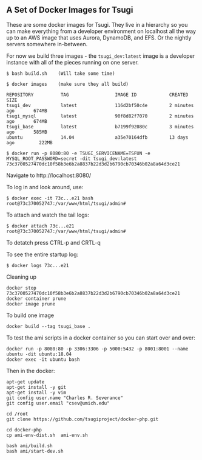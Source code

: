A Set of Docker Images for Tsugi
--------------------------------

These are some docker images for Tsugi.  They live in a hierarchy so you can make
everything from a developer environment on localhost all the way up to an AWS image
that uses Aurora, DynamoDB, and EFS.  Or the nightly servers somewhere in-between.


For now we build three images - the `tsugi_dev:latest` image is a developer instance
with all of the pieces running on one server.

    $ bash build.sh    (Will take some time)

    $ docker images    (make sure they all build)

    REPOSITORY          TAG                 IMAGE ID            CREATED             SIZE
    tsugi_dev           latest              116d2bf50c4e        2 minutes ago       674MB
    tsugi_mysql         latest              90f8d82f7070        2 minutes ago       674MB
    tsugi_base          latest              b7199f92080c        3 minutes ago       585MB
    ubuntu              14.04               a35e70164dfb        13 days ago         222MB

    $ docker run -p 8080:80 -e TSUGI_SERVICENAME=TSFUN -e MYSQL_ROOT_PASSWORD=secret -dit tsugi_dev:latest
    73c3700527470dc10f58b3e6b2a8837b22d3d2b6790cb70346b02a8a64d3ce21

Navigate to http://localhost:8080/

To log in and look around, use:

    $ docker exec -it 73c...e21 bash
    root@73c370052747:/var/www/html/tsugi/admin# 

To attach and watch the tail logs:

    $ docker attach 73c...e21
    root@73c370052747:/var/www/html/tsugi/admin# 

To detatch press CTRL-p and CRTL-q

To see the entire startup log:

    $ docker logs 73c...e21

Cleaning up

    docker stop 73c3700527470dc10f58b3e6b2a8837b22d3d2b6790cb70346b02a8a64d3ce21
    docker container prune
    docker image prune

To build one image

    docker build --tag tsugi_base .

To test the ami scripts in a docker container so you can start over and over:

    docker run -p 8080:80 -p 3306:3306 -p 5000:5432 -p 8001:8001 --name ubuntu -dit ubuntu:18.04
    docker exec -it ubuntu bash

Then in the docker:

    apt-get update
    apt-get install -y git
    apt-get install -y vim
    git config user.name "Charles R. Severance"
    git config user.email "csev@umich.edu"

    cd /root
    git clone https://github.com/tsugiproject/docker-php.git

    cd docker-php
    cp ami-env-dist.sh  ami-env.sh

    bash ami/build.sh 
    bash ami/start-dev.sh


